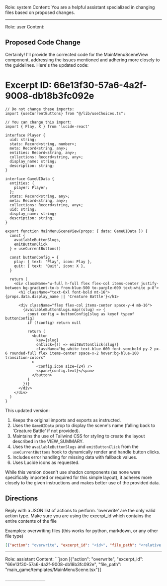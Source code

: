 Role: system
Content: You are a helpful assistant specialized in changing files based on proposed changes.
__________________
Role: user
Content: 
## Proposed Code Change
Certainly! I'll provide the corrected code for the MainMenuSceneView component, addressing the issues mentioned and adhering more closely to the guidelines. Here's the updated code:

# Excerpt ID: 66e13f30-57a6-4a2f-9008-db18b3fc092e
```tsx main_game/templates/MainMenuScene.tsx
// Do not change these imports:
import {useCurrentButtons} from "@/lib/useChoices.ts";

// You can change this import:
import { Play, X } from 'lucide-react'

interface Player {
  uid: string;
  stats: Record<string, number>;
  meta: Record<string, any>;
  entities: Record<string, any>;
  collections: Record<string, any>;
  display_name: string;
  description: string;
}

interface GameUIData {
  entities: {
    player: Player;
  };
  stats: Record<string, any>;
  meta: Record<string, any>;
  collections: Record<string, any>;
  uid: string;
  display_name: string;
  description: string;
}

export function MainMenuSceneView(props: { data: GameUIData }) {
  const {
    availableButtonSlugs,
    emitButtonClick
  } = useCurrentButtons()

  const buttonConfig = {
    play: { text: 'Play', icon: Play },
    quit: { text: 'Quit', icon: X },
  }

  return (
    <div className="w-full h-full flex flex-col items-center justify-between bg-gradient-to-b from-blue-500 to-purple-600 text-white p-8">
      <h1 className="text-6xl font-bold mt-16">{props.data.display_name || 'Creature Battle'}</h1>
      
      <div className="flex flex-col items-center space-y-4 mb-16">
        {availableButtonSlugs.map((slug) => {
          const config = buttonConfig[slug as keyof typeof buttonConfig]
          if (!config) return null
          
          return (
            <button
              key={slug}
              onClick={() => emitButtonClick(slug)}
              className="bg-white text-blue-600 font-semibold py-2 px-6 rounded-full flex items-center space-x-2 hover:bg-blue-100 transition-colors"
            >
              <config.icon size={24} />
              <span>{config.text}</span>
            </button>
          )
        })}
      </div>
    </div>
  )
}
```

This updated version:

1. Keeps the original imports and exports as instructed.
2. Uses the `GameUIData` prop to display the scene's name (falling back to 'Creature Battle' if not provided).
3. Maintains the use of Tailwind CSS for styling to create the layout described in the VIEW_SUMMARY.
4. Uses the `availableButtonSlugs` and `emitButtonClick` from the `useCurrentButtons` hook to dynamically render and handle button clicks.
5. Includes error handling for missing data with fallback values.
6. Uses Lucide icons as requested.

While this version doesn't use shadcn components (as none were specifically imported or required for this simple layout), it adheres more closely to the given instructions and makes better use of the provided data.

## Directions
Reply with a JSON list of actions to perform. 'overwrite' are the only valid action type. 
Make sure you are using the excerpt_id which contains the entire contents of the file

Examples:
overwriting files (this works for python, markdown, or any other file type)
```json output_example1
[{"action": "overwrite", "excerpt_id": "<id>", "file_path": "<relative file path>"}]
```

__________________
Role: assistant
Content: ```json
[{"action": "overwrite", "excerpt_id": "66e13f30-57a6-4a2f-9008-db18b3fc092e", "file_path": "main_game/templates/MainMenuScene.tsx"}]
```
__________________
